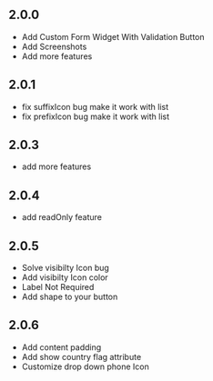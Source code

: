 ## 2.0.0

* Add Custom Form Widget With Validation Button
* Add Screenshots
* Add more features

## 2.0.1

* fix  suffixIcon bug make it work with list
* fix  prefixIcon bug make it work with list

## 2.0.3

* add more features


## 2.0.4

* add readOnly feature

## 2.0.5

* Solve visibilty Icon bug
* Add visibilty Icon color
* Label Not Required
* Add shape to your button


## 2.0.6

* Add content padding 
* Add show country flag attribute 
* Customize drop down phone  Icon 





